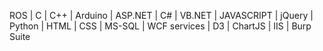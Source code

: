 
ROS | C | C++ | Arduino | ASP.NET | C# | VB.NET | JAVASCRIPT | jQuery | Python | HTML | CSS | MS-SQL | WCF services | D3 | ChartJS | IIS | Burp Suite 
